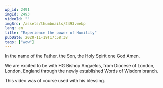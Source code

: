 ```yaml
---
wp_id: 2491
imgId: 2493
videoId: ""
imgSrc: /assets/thumbnails/2493.webp
lang: en
title: "Experience the power of Humility"
pubDate: 2020-11-19T17:58:38
tags: ["wow"]
---
```


<p>In the name of the Father, the Son, the Holy Spirit one God Amen.</p>
<p>We are excited to be with HG Bishop Angaelos, from Diocese of London, London, England through the newly established Words of Wisdom branch.</p>
<p>This video was of course used with his blessing.</p>
<p>&nbsp;</p>
